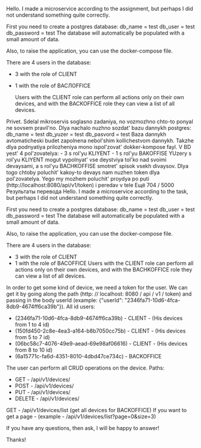 Hello.
I made a microservice according to the assignment, but perhaps I did not understand something quite correctly.

First you need to create a postgres database:
db_name = test
db_user = test
db_password = test
The database will automatically be populated with a small amount of data.

Also, to raise the application, you can use the docker-compose file.

There are 4 users in the database:
- 3 with the role of CLIENT
- 1 with the role of BACЛOFFICE


  Users with the CLIENT role can perform all actions only on their own devices, and with the BACKOFFICE role they can view a list of all devices.


Privet. Sdelal mikroservis soglasno zadaniya, no vozmozhno chto-to ponyal ne sovsem pravil'no. Dlya nachalo nuzhno sozdat' bazu dannykh postgres: db_name = test db_yuzer = test db_pasvord = test Baza dannykh avtomaticheski budet zapolnena nebol'shim kollichestvom dannykh. Takzhe dlya podnyatiya prilozheniya mono ispol'zovat' dokker-kompose fayl. V BD yest' 4 pol'zovatelya: - 3 s rol'yu KLIYENT - 1 s rol'yu BAKOFFISE YUzery s rol'yu KLIYENT mogut vypolnyat' vse deystviya tol'ko nad svoimi devaysami, a s rol'yu BACHKOFFISE smotret' spisok vsekh divaysov. Dlya togo chtoby poluchit' kakoy-to devays nam nuzhen token dlya pol'zovatelya. Yego my mozhem poluchit' proydya po puti (http://localhost:8080/api/v1/token) i peredav v tele
Ещё
704 / 5000
Результаты перевода
Hello.
I made a microservice according to the task, but perhaps I did not understand something quite correctly.

First you need to create a postgres database:
db_name = test
db_user = test
db_password = test
The database will automatically be populated with a small amount of data.

Also, to raise the application, you can use the docker-compose file.

There are 4 users in the database:
- 3 with the role of CLIENT
- 1 with the role of BACOFFICE
  Users with the CLIENT role can perform all actions only on their own devices, and with the BACHKOFFICE role they can view a list of all devices.

In order to get some kind of device, we need a token for the user. We can get it by going along the path (http: // localhost: 8080 / api / v1 / token) 
and passing in the body userId (example: {"userId": "2346fa71-10d6-4fca-8db9-4674ff6ca39b"}).
All id users:
- (2346fa71-10d6-4fca-8db9-4674ff6ca39b) - CLIENT - (His devices from 1 to 4 id)
- (150fd450-2c8e-4ea3-a164-b8b7050cc75b) - CLIENT - (His devices from 5 to 7 id)
- (06bc58c7-4076-49e9-aead-69e98af06616) - CLIENT - (His devices from 8 to 10 id)
- (6a15771c-fa6d-4351-8010-4dbd47ce734c) - BACKOFFICE

The user can perform all СRUD operations on the device.
Paths:
- GET - /api/v1/devices/
- POST - /api/v1/devices/
- PUT - /api/v1/devices/
- DELETE - /api/v1/devices/

GET - /api/v1/devices/list (get all devices for BACKOFFICE)
If you want to get a page - (example - /api/v1/devices/list?page=0&size=3)

If you have any questions, then ask, I will be happy to answer!

Thanks!